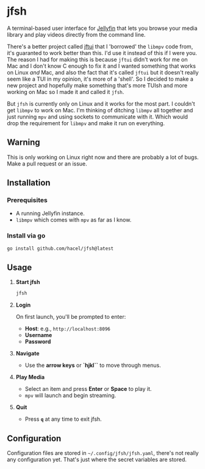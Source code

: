 # jfsh

A terminal-based user interface for [Jellyfin](https://jellyfin.org) that lets you browse your media library and play videos directly from the command line.

There's a better project called [jftui](https://github.com/Aanok/jftui) that I 'borrowed' the `libmpv` code from, it's guaranted to work better than this. I'd use it instead of this if I were you.
The reason I had for making this is because `jftui` didn't work for me on Mac and I don't know C enough to fix it and I wanted something that works on Linux _and_ Mac, and also the fact that it's called `jftui` but it doesn't really seem like a TUI in my opinion, it's more of a 'shell'.
So I decided to make a new project and hopefully make something that's more TUIsh and more working on Mac so I made it and called it `jfsh`.

But `jfsh` is currently only on Linux and it works for the most part. I couldn't get `libmpv` to work on Mac. I'm thinking of ditching `libmpv` all together and just running `mpv` and using sockets to communicate with it. Which would drop the requirement for `libmpv` and make it run on everything.

## Warning

This is only working on Linux right now and there are probably a lot of bugs. Make a pull request or an issue.

## Installation

### Prerequisites

- A running Jellyfin instance.
- `libmpv` which comes with `mpv` as far as I know.

### Install via go

```sh
go install github.com/hacel/jfsh@latest
```

## Usage

1. **Start jfsh**

   ```sh
   jfsh
   ```

2. **Login**

   On first launch, you'll be prompted to enter:

   - **Host**: e.g., `http://localhost:8096`
   - **Username**
   - **Password**

3. **Navigate**

   - Use the **arrow keys** or **`hjkl``** to move through menus.

4. **Play Media**

   - Select an item and press **Enter** or **Space** to play it.
   - `mpv` will launch and begin streaming.

5. **Quit**

   - Press **`q`** at any time to exit jfsh.

## Configuration

Configuration files are stored in `~/.config/jfsh/jfsh.yaml`, there's not really any configuration yet. That's just where the secret variables are stored.
